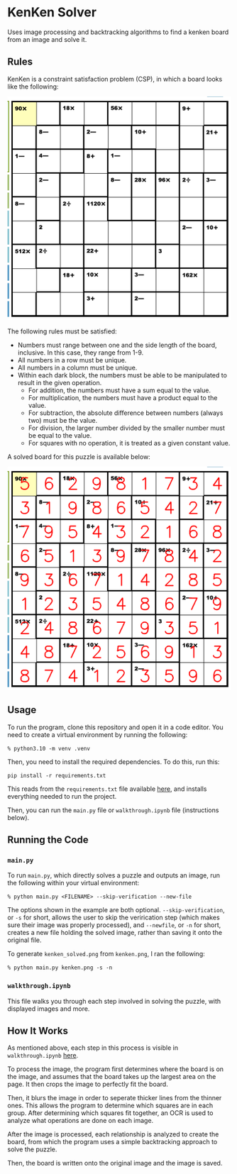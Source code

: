 # KenKen Solver

Uses image processing and backtracking algorithms to find a kenken board from an image and solve it. 

## Rules

KenKen is a constraint satisfaction problem (CSP), in which a board looks like the following:

![KenKen Board](kenken.png)

The following rules must be satisfied:
- Numbers must range between one and the side length of the board, inclusive. In this case, they range from 1-9.
- All numbers in a row must be unique.
- All numbers in a column must be unique.
- Within each dark block, the numbers must be able to be manipulated to result in the given operation.
    - For addition, the numbers must have a sum equal to the value.
    - For multiplication, the numbers must have a product equal to the value.
    - For subtraction, the absolute difference between numbers (always two) must be the value.
    - For division, the larger number divided by the smaller number must be equal to the value.
    - For squares with no operation, it is treated as a given constant value.

A solved board for this puzzle is available below:

![Solved KenKen](kenken_solved.png)

## Usage
To run the program, clone this repository and open it in a code editor. You need to create a virtual environment by running the following:

```
% python3.10 -m venv .venv
```

Then, you need to install the required dependencies. To do this, run this:

```
pip install -r requirements.txt
```

This reads from the `requirements.txt` file available [here](https://github.com/vivaansinghvi07/kenken-solver/blob/main/requirements.txt), and installs everything needed to run the project.

Then, you can run the `main.py` file or `walkthrough.ipynb` file (instructions below).

## Running the Code

### `main.py`

To run `main.py`, which directly solves a puzzle and outputs an image, run the following within your virtual environment:

```
% python main.py <FILENAME> --skip-verification --new-file
```

The options shown in the example are both optional. `--skip-verification`, or `-s` for short, allows the user to skip the verirication step (which makes sure their image was properly processed), and `--newfile`, or `-n` for short, creates a new file holding the solved image, rather than saving it onto the original file.

To generate `kenken_solved.png` from `kenken.png`, I ran the following:

```
% python main.py kenken.png -s -n
```

### `walkthrough.ipynb`

This file walks you through each step involved in solving the puzzle, with displayed images and more.

## How It Works

As mentioned above, each step in this process is visible in `walkthrough.ipynb` [here](https://github.com/vivaansinghvi07/kenken-solver/blob/main/walkthrough.ipynb).

To process the image, the program first determines where the board is on the image, and assumes that the board takes up the largest area on the page. It then crops the image to perfectly fit the board.

Then, it blurs the image in order to seperate thicker lines from the thinner ones. This allows the program to determine which squares are in each group. After determining which squares fit together, an OCR is used to analyze what operations are done on each image.

After the image is processed, each relationship is analyzed to create the board, from which the program uses a simple backtracking approach to solve the puzzle.

Then, the board is written onto the original image and the image is saved.